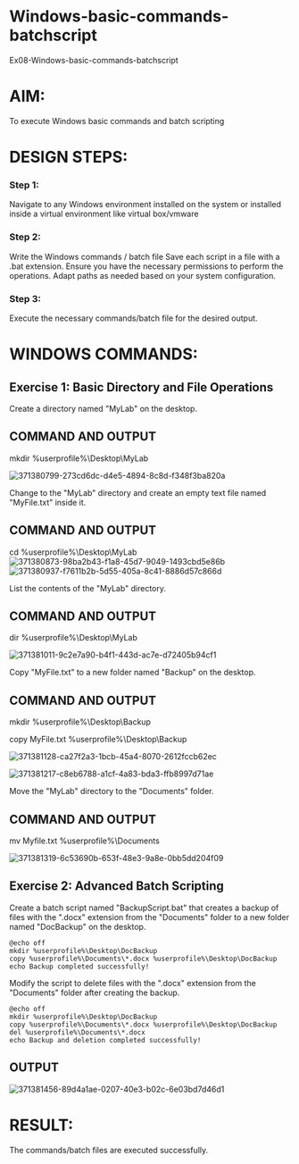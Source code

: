 # Windows-basic-commands-batchscript
Ex08-Windows-basic-commands-batchscript

# AIM:
To execute Windows basic commands and batch scripting

# DESIGN STEPS:

### Step 1:

Navigate to any Windows environment installed on the system or installed inside a virtual environment like virtual box/vmware 

### Step 2:

Write the Windows commands / batch file
Save each script in a file with a .bat extension.
Ensure you have the necessary permissions to perform the operations.
Adapt paths as needed based on your system configuration.
### Step 3:

Execute the necessary commands/batch file for the desired output. 




# WINDOWS COMMANDS:
## Exercise 1: Basic Directory and File Operations
Create a directory named "MyLab" on the desktop.


## COMMAND AND OUTPUT

mkdir %userprofile%\Desktop\MyLab

![371380799-273cd6dc-d4e5-4894-8c8d-f348f3ba820a](https://github.com/user-attachments/assets/0f15b387-d86e-4ca0-a493-948f2df3a9ef)

Change to the "MyLab" directory and create an empty text file named "MyFile.txt" inside it.


## COMMAND AND OUTPUT

cd %userprofile%\Desktop\MyLab
![371380873-98ba2b43-f1a8-45d7-9049-1493cbd5e86b](https://github.com/user-attachments/assets/c7b73beb-0905-4390-828c-2bc73afdae0d)
![371380937-f7611b2b-5d55-405a-8c41-8886d57c866d](https://github.com/user-attachments/assets/760b452c-3ee8-449f-a9a0-7d8020c5c8c0)

List the contents of the "MyLab" directory.


## COMMAND AND OUTPUT

dir %userprofile%\Desktop\MyLab

![371381011-9c2e7a90-b4f1-443d-ac7e-d72405b94cf1](https://github.com/user-attachments/assets/485b123b-03ca-41ee-ac2e-543884e813d6)

Copy "MyFile.txt" to a new folder named "Backup" on the desktop.

## COMMAND AND OUTPUT
mkdir %userprofile%\Desktop\Backup

copy MyFile.txt %userprofile%\Desktop\Backup

![371381128-ca27f2a3-1bcb-45a4-8070-2612fccb62ec](https://github.com/user-attachments/assets/d6b5461e-3eb1-46bd-b126-b6781b249bd2)

![371381217-c8eb6788-a1cf-4a83-bda3-ffb8997d71ae](https://github.com/user-attachments/assets/c8d0c01f-c07a-4fca-9ee5-474ac2bb1061)

Move the "MyLab" directory to the "Documents" folder.


## COMMAND AND OUTPUT

mv Myfile.txt %userprofile%\Documents

![371381319-6c53690b-653f-48e3-9a8e-0bb5dd204f09](https://github.com/user-attachments/assets/e49d3d44-bbb6-41a5-868b-adfe84314a30)


## Exercise 2: Advanced Batch Scripting
Create a batch script named "BackupScript.bat" that creates a backup of files with the ".docx" extension from the "Documents" folder to a new folder named "DocBackup" on the desktop.
```
@echo off
mkdir %userprofile%\Desktop\DocBackup
copy %userprofile%\Documents\*.docx %userprofile%\Desktop\DocBackup
echo Backup completed successfully!
```
Modify the script to delete files with the ".docx" extension from the "Documents" folder after creating the backup.
```
@echo off
mkdir %userprofile%\Desktop\DocBackup
copy %userprofile%\Documents\*.docx %userprofile%\Desktop\DocBackup
del %userprofile%\Documents\*.docx
echo Backup and deletion completed successfully!
```


## OUTPUT
![371381456-89d4a1ae-0207-40e3-b02c-6e03bd7d46d1](https://github.com/user-attachments/assets/896f66af-3cb9-4cee-944d-e0970705887c)





# RESULT:
The commands/batch files are executed successfully.


